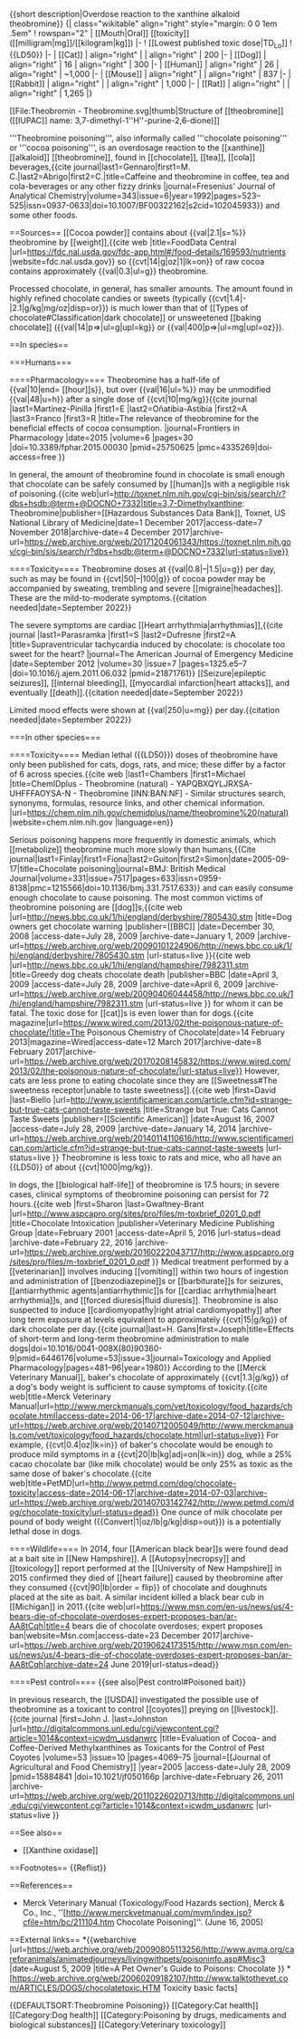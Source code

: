 {{short description|Overdose reaction to the xanthine alkaloid theobromine}}
{| class="wikitable" align="right" style="margin: 0 0 1em .5em"
! rowspan="2" | [[Mouth|Oral]] [[toxicity]] ([[milligram|mg]]/[[kilogram|kg]])
|-
! [[Lowest published toxic dose|TD<sub>Lo</sub>]]
! {{LD50}}
|-
| [[Cat]]
| align="right" |
| align="right" | 200
|-
| [[Dog]]
| align="right" | 16
| align="right" | 300
|-
| [[Human]]
| align="right" | 26
| align="right" | ~1,000
|-
| [[Mouse]]
| align="right" |
| align="right" | 837
|-
| [[Rabbit]]
| align="right" |
| align="right" | 1,000
|-
| [[Rat]]
| align="right" |
| align="right" | 1,265
|}

[[File:Theobromin - Theobromine.svg|thumb|Structure of [[theobromine]] ([[IUPAC]] name: 3,7-dimethyl-1''H''-purine-2,6-dione)]]

'''Theobromine poisoning''', also informally called '''chocolate poisoning''' or '''cocoa poisoning''', is an overdosage reaction to the [[xanthine]] [[alkaloid]] [[theobromine]], found in [[chocolate]], [[tea]], [[cola]] beverages,<ref name="GennaroAbrigo1992">{{cite journal|last1=Gennaro|first1=M. C.|last2=Abrigo|first2=C.|title=Caffeine and theobromine in coffee, tea and cola-beverages or any other fizzy drinks |journal=Fresenius' Journal of Analytical Chemistry|volume=343|issue=6|year=1992|pages=523–525|issn=0937-0633|doi=10.1007/BF00322162|s2cid=102045933}}</ref> and some other foods.

==Sources==
[[Cocoa powder]] contains about {{val|2.1|s=%}} theobromine by [[weight]],<ref>{{cite web |title=FoodData Central |url=https://fdc.nal.usda.gov/fdc-app.html#/food-details/169593/nutrients |website=fdc.nal.usda.gov}}</ref> so {{cvt|14|g|oz|1|lk=on}} of raw cocoa contains approximately {{val|0.3|ul=g}} theobromine.

Processed chocolate, in general, has smaller amounts. The amount found in highly refined chocolate candies or sweets (typically {{cvt|1.4|-|2.1|g/kg|mg/oz|disp=or}}) is much lower than that of [[Types of chocolate#Classification|dark chocolate]] or unsweetened [[baking chocolate]] ({{val|14|p=>|ul=g|upl=kg}} or {{val|400|p=>|ul=mg|upl=oz}}).

==In species==

===Humans===

====Pharmacology====
Theobromine has a half-life of {{val|10|end=&nbsp;[[hour]]s}}, but over {{val|16|ul=%}} may be unmodified {{val|48|u=h}} after a single dose of {{cvt|10|mg/kg}}<ref>{{cite journal |last1=Martínez-Pinilla |first1=E |last2=Oñatibia-Astibia |first2=A |last3=Franco |first3=R |title=The relevance of theobromine for the beneficial effects of cocoa consumption. |journal=Frontiers in Pharmacology |date=2015 |volume=6 |pages=30 |doi=10.3389/fphar.2015.00030 |pmid=25750625 |pmc=4335269|doi-access=free }}</ref>

In general, the amount of theobromine found in chocolate is small enough that chocolate can be safely consumed by [[human]]s with a negligible risk of poisoning.<ref>{{cite web|url=http://toxnet.nlm.nih.gov/cgi-bin/sis/search/r?dbs+hsdb:@term+@DOCNO+7332|title=3,7-Dimethylxanthine: Theobromine|publisher=[[Hazardous Substances Data Bank]], Toxnet, US National Library of Medicine|date=1 December 2017|access-date=7 November 2018|archive-date=4 December 2017|archive-url=https://web.archive.org/web/20171204061343/https://toxnet.nlm.nih.gov/cgi-bin/sis/search/r?dbs+hsdb:@term+@DOCNO+7332|url-status=live}}</ref>

====Toxicity====
Theobromine doses at {{val|0.8|–|1.5|u=g}} per day, such as may be found in {{cvt|50|–|100|g}} of cocoa powder may be accompanied by sweating, trembling and severe [[migraine|headaches]]. These are the mild-to-moderate symptoms.{{citation needed|date=September 2022}} 

The severe symptoms are cardiac [[Heart arrhythmia|arrhythmias]],<ref>{{cite journal |last1=Parasramka |first1=S |last2=Dufresne |first2=A |title=Supraventricular tachycardia induced by chocolate: is chocolate too sweet for the heart? |journal=The American Journal of Emergency Medicine |date=September 2012 |volume=30 |issue=7 |pages=1325.e5–7 |doi=10.1016/j.ajem.2011.06.032 |pmid=21871761}}</ref> [[Seizure|epileptic seizures]], [[internal bleeding]], [[myocardial infarction|heart attacks]], and eventually [[death]].{{citation needed|date=September 2022}}

Limited mood effects were shown at {{val|250|u=mg}} per day.{{citation needed|date=September 2022}}

===In other species===

====Toxicity====
Median lethal ({{LD50}}) doses of theobromine have only been published for cats, dogs, rats, and mice; these differ by a factor of 6 across species.<ref>{{cite web |last1=Chambers |first1=Michael |title=ChemIDplus - Theobromine (natural) - YAPQBXQYLJRXSA-UHFFFAOYSA-N - Theobromine [INN:BAN:NF] - Similar structures search, synonyms, formulas, resource links, and other chemical information. |url=https://chem.nlm.nih.gov/chemidplus/name/theobromine%20(natural) |website=chem.nlm.nih.gov |language=en}}</ref>

Serious poisoning happens more frequently in domestic animals, which [[metabolize]] theobromine much more slowly than humans,<ref>{{Cite journal|last1=Finlay|first1=Fiona|last2=Guiton|first2=Simon|date=2005-09-17|title=Chocolate poisoning|journal=BMJ: British Medical Journal|volume=331|issue=7517|pages=633|issn=0959-8138|pmc=1215566|doi=10.1136/bmj.331.7517.633}}</ref> and can easily consume enough chocolate to cause poisoning. The most common victims of theobromine poisoning are [[dog]]s,<ref name="bbc_chocwarn">{{cite web |url=http://news.bbc.co.uk/1/hi/england/derbyshire/7805430.stm |title=Dog owners get chocolate warning |publisher=[[BBC]] |date=December 30, 2008 |access-date=July 28, 2009 |archive-date=January 1, 2009 |archive-url=https://web.archive.org/web/20090101224906/http://news.bbc.co.uk/1/hi/england/derbyshire/7805430.stm |url-status=live }}</ref><ref name="bbc_grdog">{{cite web |url=http://news.bbc.co.uk/1/hi/england/hampshire/7982311.stm |title=Greedy dog cheats chocolate death |publisher=BBC |date=April 3, 2009 |access-date=July 28, 2009 |archive-date=April 6, 2009 |archive-url=https://web.archive.org/web/20090406044458/http://news.bbc.co.uk/1/hi/england/hampshire/7982311.stm |url-status=live }}</ref> for whom it can be fatal. The toxic dose for [[cat]]s is even lower than for dogs.<ref name=wired>{{cite magazine|url=https://www.wired.com/2013/02/the-poisonous-nature-of-chocolate/|title=The Poisonous Chemistry of Chocolate|date=14 February 2013|magazine=Wired|access-date=12 March 2017|archive-date=8 February 2017|archive-url=https://web.archive.org/web/20170208145832/https://www.wired.com/2013/02/the-poisonous-nature-of-chocolate/|url-status=live}}</ref>  However, cats are less prone to eating chocolate since they are [[Sweetness#The sweetness receptor|unable to taste sweetness]].<ref>{{cite web |first=David |last=Biello |url=http://www.scientificamerican.com/article.cfm?id=strange-but-true-cats-cannot-taste-sweets |title=Strange but True: Cats Cannot Taste Sweets |publisher=[[Scientific American]] |date=August 16, 2007 |access-date=July 28, 2009 |archive-date=January 14, 2014 |archive-url=https://web.archive.org/web/20140114110616/http://www.scientificamerican.com/article.cfm?id=strange-but-true-cats-cannot-taste-sweets |url-status=live }}</ref> Theobromine is less toxic to rats and mice, who all have an {{LD50}} of about {{cvt|1000|mg/kg}}.

In dogs, the [[biological half-life]] of theobromine is 17.5 hours; in severe cases, clinical symptoms of theobromine poisoning can persist for 72 hours.<ref>{{cite web |first=Sharon |last=Gwaltney-Brant |url=http://www.aspcapro.org/sites/pro/files/m-toxbrief_0201_0.pdf |title=Chocolate Intoxication |publisher=Veterinary Medicine Publishing Group |date=February 2001 |access-date=April 5, 2016 |url-status=dead |archive-date=February 22, 2016 |archive-url=https://web.archive.org/web/20160222043717/http://www.aspcapro.org/sites/pro/files/m-toxbrief_0201_0.pdf }}</ref> Medical treatment performed by a [[veterinarian]] involves inducing [[vomiting]] within two hours of ingestion and administration of [[benzodiazepine]]s or [[barbiturate]]s for seizures, [[antiarrhythmic agents|antiarrhythmic]]s for [[cardiac arrhythmia|heart arrhythmia]]s, and [[forced diuresis|fluid diuresis]]. Theobromine is also suspected to induce [[cardiomyopathy|right atrial cardiomyopathy]] after long term exposure at levels equivalent to approximately {{cvt|15|g/kg}} of dark chocolate per day.<ref>{{cite journal|last=H. Gans|first=Joseph|title=Effects of short-term and long-term theobromine administration to male dogs|doi=10.1016/0041-008X(80)90360-9|pmid=6446176|volume=53|issue=3|journal=Toxicology and Applied Pharmacology|pages=481–96|year=1980}}</ref> According to the [[Merck Veterinary Manual]], baker's chocolate of approximately {{cvt|1.3|g/kg}} of a dog's body weight is sufficient to cause symptoms of toxicity.<ref name="merck">{{cite web|title=Merck Veterinary Manual|url=http://www.merckmanuals.com/vet/toxicology/food_hazards/chocolate.html|access-date=2014-06-17|archive-date=2014-07-12|archive-url=https://web.archive.org/web/20140712005049/http://www.merckmanuals.com/vet/toxicology/food_hazards/chocolate.html|url-status=live}}</ref> For example, {{cvt|0.4|oz|lk=in}} of baker's chocolate would be enough to produce mild symptoms in a {{cvt|20|lb|kg|adj=on|lk=in}} dog, while a 25% cacao chocolate bar (like milk chocolate) would be only 25% as toxic as the same dose of baker's chocolate.<ref name="petmd">{{cite web|title=PetMD|url=http://www.petmd.com/dog/chocolate-toxicity|access-date=2014-06-17|archive-date=2014-07-03|archive-url=https://web.archive.org/web/20140703142742/http://www.petmd.com/dog/chocolate-toxicity|url-status=dead}}</ref> One ounce of milk chocolate per pound of body weight ({{Convert|1|oz/lb|g/kg|disp=out}}) is a potentially lethal dose in dogs.<ref name="merck" />

====Wildlife====
In 2014, four [[American black bear]]s were found dead at a bait site in [[New Hampshire]]. A [[Autopsy|necropsy]] and [[toxicology]] report performed at the [[University of New Hampshire]] in 2015 confirmed they died of [[heart failure]] caused by theobromine after they consumed {{cvt|90|lb|order = flip}} of chocolate and doughnuts placed at the site as bait. A similar incident killed a black bear cub in [[Michigan]] in 2011.<ref>{{cite web|url=https://www.msn.com/en-us/news/us/4-bears-die-of-chocolate-overdoses-expert-proposes-ban/ar-AA8tCqh|title=4 bears die of chocolate overdoses; expert proposes ban|website=Msn.com|access-date=23 December 2017|archive-url=https://web.archive.org/web/20190624173515/http://www.msn.com/en-us/news/us/4-bears-die-of-chocolate-overdoses-expert-proposes-ban/ar-AA8tCqh|archive-date=24 June 2019|url-status=dead}}</ref>

====Pest control====
{{see also|Pest control#Poisoned bait}}

In previous research, the [[USDA]] investigated the possible use of theobromine as a toxicant to control [[coyotes]] preying on [[livestock]].<ref>{{cite journal |first=John J. |last=Johnston |url=http://digitalcommons.unl.edu/cgi/viewcontent.cgi?article=1014&context=icwdm_usdanwrc |title=Evaluation of Cocoa- and Coffee-Derived Methylxanthines as Toxicants for the Control of Pest Coyotes |volume=53 |issue=10 |pages=4069–75 |journal=[[Journal of Agricultural and Food Chemistry]] |year=2005 |access-date=July 28, 2009 |pmid=15884841 |doi=10.1021/jf050166p |archive-date=February 26, 2011 |archive-url=https://web.archive.org/web/20110226020713/http://digitalcommons.unl.edu/cgi/viewcontent.cgi?article=1014&context=icwdm_usdanwrc |url-status=live }}</ref>

==See also==
* [[Xanthine oxidase]]

==Footnotes==
{{Reflist}}

==References==
* Merck Veterinary Manual (Toxicology/Food Hazards section), Merck & Co., Inc., ''[http://www.merckvetmanual.com/mvm/index.jsp?cfile=htm/bc/211104.htm Chocolate Poisoning]''.  (June 16, 2005)

==External links==
*{{webarchive |url=https://web.archive.org/web/20090805113256/http://www.avma.org/careforanimals/animatedjourneys/livingwithpets/poisoninfo.asp#Misc3 |date=August 5, 2009 |title=A Pet Owner's Guide to Poisons: Chocolate }}
*[https://web.archive.org/web/20060209182107/http://www.talktothevet.com/ARTICLES/DOGS/chocolatetoxic.HTM Toxicity basic facts]

{{DEFAULTSORT:Theobromine Poisoning}}
[[Category:Cat health]]
[[Category:Dog health]]
[[Category:Poisoning by drugs, medicaments and biological substances]]
[[Category:Veterinary toxicology]]